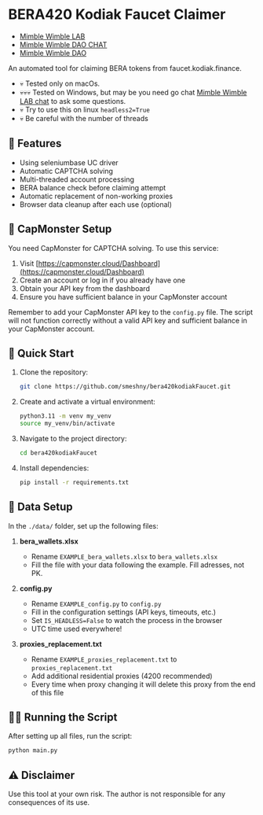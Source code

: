# BERA420 Kodiak Faucet Claimer
- [Mimble Wimble LAB](https://t.me/MimbleWimbleLAB)
- [Mimble Wimble DAO CHAT](https://t.me/MWDAO_Chat)
- [Mimble Wimble DAO](https://t.me/MimbleWimbleDAO)

An automated tool for claiming BERA tokens from faucet.kodiak.finance.

- 💀 Tested only on macOs.
- 💀💀💀 Tested on Windows, but may be you need go chat [Mimble Wimble LAB chat](https://t.me/MimbleWimbleLAB_chat) to ask some questions.
- 💀 Try to use this on linux ```headless2=True```
- 💀 Be careful with the number of threads

## 🚀 Features

- Using seleniumbase UC driver
- Automatic CAPTCHA solving
- Multi-threaded account processing
- BERA balance check before claiming attempt
- Automatic replacement of non-working proxies
- Browser data cleanup after each use (optional)

## 🔐 CapMonster Setup

You need CapMonster for CAPTCHA solving. To use this service:

1. Visit [https://capmonster.cloud/Dashboard](https://capmonster.cloud/Dashboard)
2. Create an account or log in if you already have one
3. Obtain your API key from the dashboard
4. Ensure you have sufficient balance in your CapMonster account

Remember to add your CapMonster API key to the `config.py` file. The script will not function correctly without a valid API key and sufficient balance in your CapMonster account.

## 🚀 Quick Start

1. Clone the repository:
   ```bash
   git clone https://github.com/smeshny/bera420kodiakFaucet.git
   ```

2. Create and activate a virtual environment:
   ```bash
   python3.11 -m venv my_venv
   source my_venv/bin/activate
   ```

3. Navigate to the project directory:
   ```bash
   cd bera420kodiakFaucet
   ```

4. Install dependencies:
   ```bash
   pip install -r requirements.txt
   ```

## 📁 Data Setup

In the `./data/` folder, set up the following files:

1. **bera_wallets.xlsx**
   - Rename `EXAMPLE_bera_wallets.xlsx` to `bera_wallets.xlsx`
   - Fill the file with your data following the example. Fill adresses, not PK.

2. **config.py**
   - Rename `EXAMPLE_config.py` to `config.py`
   - Fill in the configuration settings (API keys, timeouts, etc.)
   - Set `IS_HEADLESS=False` to watch the process in the browser
   - UTC time used everywhere!

3. **proxies_replacement.txt**
   - Rename `EXAMPLE_proxies_replacement.txt` to `proxies_replacement.txt`
   - Add additional residential proxies (4200 recommended)
   - Every time when proxy changing it will delete this proxy from the end of this file

## 🏃‍♂️ Running the Script

After setting up all files, run the script:

```bash
python main.py
```

## ⚠️ Disclaimer

Use this tool at your own risk. The author is not responsible for any consequences of its use.
